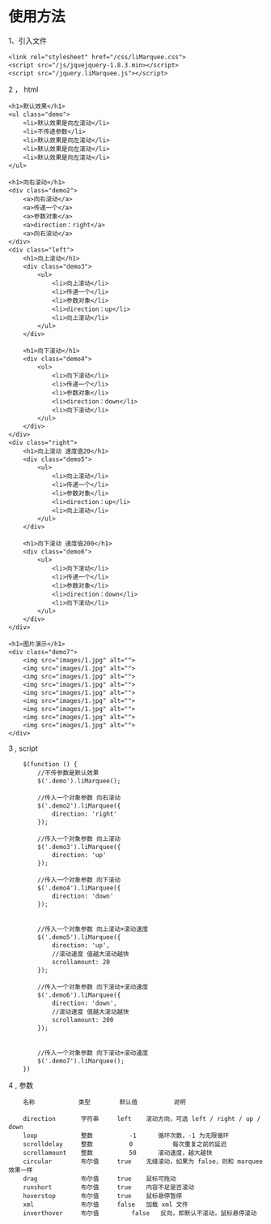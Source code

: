<h1>使用方法</h1>

1、引入文件

    <link rel="stylesheet" href="/css/liMarquee.css">
    <script src="/js/jquejquery-1.8.3.min></script>
    <script src="/jquery.liMarquee.js"></script>

2 ， html

    <h1>默认效果</h1>
    <ul class="demo">
        <li>默认效果是向左滚动</li>
        <li>不传递参数</li>
        <li>默认效果是向左滚动</li>
        <li>默认效果是向左滚动</li>
        <li>默认效果是向左滚动</li>
    </ul>

    <h1>向右滚动</h1>
    <div class="demo2">
        <a>向右滚动</a>
        <a>传递一个</a>
        <a>参数对象</a>
        <a>direction：right</a>
        <a>向右滚动</a>
    </div>
    <div class="left">
        <h1>向上滚动</h1>
        <div class="demo3">
            <ul>
                <li>向上滚动</li>
                <li>传递一个</li>
                <li>参数对象</li>
                <li>direction：up</li>
                <li>向上滚动</li>
            </ul>
        </div>

        <h1>向下滚动</h1>
        <div class="demo4">
            <ul>
                <li>向下滚动</li>
                <li>传递一个</li>
                <li>参数对象</li>
                <li>direction：down</li>
                <li>向下滚动</li>
            </ul>
        </div>
    </div>
    <div class="right">
        <h1>向上滚动 速度值20</h1>
        <div class="demo5">
            <ul>
                <li>向上滚动</li>
                <li>传递一个</li>
                <li>参数对象</li>
                <li>direction：up</li>
                <li>向上滚动</li>
            </ul>
        </div>

        <h1>向下滚动 速度值200</h1>
        <div class="demo6">
            <ul>
                <li>向下滚动</li>
                <li>传递一个</li>
                <li>参数对象</li>
                <li>direction：down</li>
                <li>向下滚动</li>
            </ul>
        </div>
    </div>

    <h1>图片演示</h1>
    <div class="demo7">
        <img src="images/1.jpg" alt="">
        <img src="images/1.jpg" alt="">
        <img src="images/1.jpg" alt="">
        <img src="images/1.jpg" alt="">
        <img src="images/1.jpg" alt="">
        <img src="images/1.jpg" alt="">
        <img src="images/1.jpg" alt="">
        <img src="images/1.jpg" alt="">
        <img src="images/1.jpg" alt="">
    </div>

3 , script

        $(function () {
            //不传参数是默认效果
            $('.demo').liMarquee();

            //传入一个对象参数 向右滚动
            $('.demo2').liMarquee({
                direction: 'right'
            });

            //传入一个对象参数 向上滚动
            $('.demo3').liMarquee({
                direction: 'up'
            });

            //传入一个对象参数 向下滚动
            $('.demo4').liMarquee({
                direction: 'down'
            });


            //传入一个对象参数 向上滚动+滚动速度
            $('.demo5').liMarquee({
                direction: 'up',
                //滚动速度 值越大滚动越快
                scrollamount: 20
            });

            //传入一个对象参数 向下滚动+滚动速度
            $('.demo6').liMarquee({
                direction: 'down',
                //滚动速度 值越大滚动越快
                scrollamount: 200
            });

            
            //传入一个对象参数 向下滚动+滚动速度
            $('.demo7').liMarquee();
        })
        

4 , 参数


        名称            类型        默认值          说明 
        
        direction	    字符串	    left	滚动方向，可选 left / right / up / down
        loop	        整数	        -1	    循环次数，-1 为无限循环
        scrolldelay	    整数    	    0   	    每次重复之前的延迟
        scrollamount	整数	        50	    滚动速度，越大越快
        circular	    布尔值	    true	无缝滚动，如果为 false，则和 marquee 效果一样
        drag	        布尔值	    true	鼠标可拖动
        runshort	    布尔值	    true	内容不足是否滚动
        hoverstop	    布尔值	    true	鼠标悬停暂停
        xml	            布尔值	    false	加载 xml 文件
        inverthover	    布尔值  	    false	反向，即默认不滚动，鼠标悬停滚动
